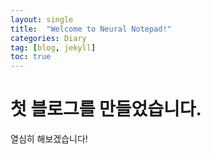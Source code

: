 ```yaml
---
layout: single
title:  "Welcome to Neural Notepad!"
categories: Diary
tag: [blog, jekyll]
toc: true
---
```


# 첫 블로그를 만들었습니다.

열심히 해보겠습니다!